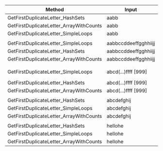  Method                                  | Input                | Mean           | Error         | StdDev         | Median         | Rank | Gen0   | Allocated |
---------------------------------------- |--------------------- |---------------:|--------------:|---------------:|---------------:|-----:|-------:|----------:|
 GetFirstDuplicateLetter_HashSets        | aabb                 |      28.605 ns |     0.3835 ns |      0.3203 ns |      28.603 ns |    3 | 0.0401 |     168 B |
 GetFirstDuplicateLetter_ArrayWithCounts | aabb                 |      10.276 ns |     0.4884 ns |      1.4248 ns |      10.002 ns |    2 | 0.0306 |     128 B |
 GetFirstDuplicateLetter_SimpleLoops     | aabb                 |       8.397 ns |     0.3062 ns |      0.8586 ns |       8.268 ns |    1 |      - |         - |
                                         |                      |                |               |                |                |      |        |           |
 GetFirstDuplicateLetter_SimpleLoops     | aabbccddeeffgghhiijj |      98.159 ns |     2.0053 ns |      4.4018 ns |      97.864 ns |    3 |      - |         - |
 GetFirstDuplicateLetter_HashSets        | aabbccddeeffgghhiijj |      29.446 ns |     0.6158 ns |      1.5335 ns |      29.228 ns |    2 | 0.0401 |     168 B |
 GetFirstDuplicateLetter_ArrayWithCounts | aabbccddeeffgghhiijj |       9.111 ns |     0.2307 ns |      0.6583 ns |       9.010 ns |    1 | 0.0306 |     128 B |
                                         |                      |                |               |                |                |      |        |           |
 GetFirstDuplicateLetter_SimpleLoops     | abcd(...)ffff [999]  | 260,491.799 ns | 8,308.9949 ns | 24,237.7282 ns | 249,717.285 ns |    3 |      - |         - |
 GetFirstDuplicateLetter_HashSets        | abcd(...)ffff [999]  |      89.009 ns |     2.2621 ns |      6.4171 ns |      87.608 ns |    2 | 0.0802 |     336 B |
 GetFirstDuplicateLetter_ArrayWithCounts | abcd(...)ffff [999]  |      12.733 ns |     0.4581 ns |      1.2996 ns |      12.424 ns |    1 | 0.0306 |     128 B |
                                         |                      |                |               |                |                |      |        |           |
 GetFirstDuplicateLetter_HashSets        | abcdefghij           |     171.814 ns |     9.2952 ns |     26.5198 ns |     162.383 ns |    3 | 0.1585 |     664 B |
 GetFirstDuplicateLetter_SimpleLoops     | abcdefghij           |      31.497 ns |     0.6572 ns |      1.3125 ns |      31.378 ns |    2 |      - |         - |
 GetFirstDuplicateLetter_ArrayWithCounts | abcdefghij           |      13.275 ns |     0.2773 ns |      0.7910 ns |      13.126 ns |    1 | 0.0306 |     128 B |
                                         |                      |                |               |                |                |      |        |           |
 GetFirstDuplicateLetter_HashSets        | hellohe              |      41.021 ns |     0.8480 ns |      2.1891 ns |      40.557 ns |    3 | 0.0401 |     168 B |
 GetFirstDuplicateLetter_SimpleLoops     | hellohe              |      19.131 ns |     0.5045 ns |      1.4797 ns |      19.004 ns |    2 |      - |         - |
 GetFirstDuplicateLetter_ArrayWithCounts | hellohe              |       9.806 ns |     0.2297 ns |      0.5370 ns |       9.725 ns |    1 | 0.0306 |     128 B |
